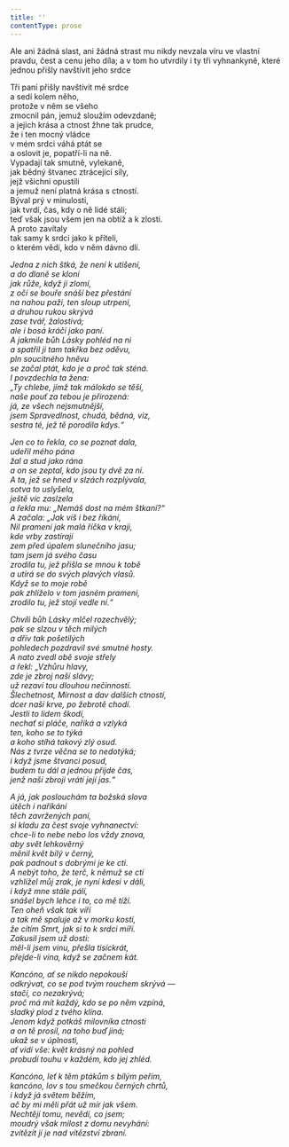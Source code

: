 ```yaml
---
title: ''
contentType: prose
---
```


Ale ani žádná slast, ani žádná strast mu nikdy nevzala víru ve vlastní pravdu, čest a cenu jeho díla; a v tom ho utvrdily i ty tři vyhnankyně, které jednou přišly navštívit jeho srdce

  

Tři paní přišly navštívit mé srdce  
a sedí kolem něho,  
protože v něm se všeho  
zmocnil pán, jemuž sloužím odevzdaně;  
a jejich krása a ctnost žhne tak prudce,  
že i ten mocný vládce  
v mém srdci váhá ptát se  
a oslovit je, popatří-li na ně.  
Vypadají tak smutně, vylekaně,  
jak bědný štvanec ztrácející síly,  
jejž všichni opustili  
a jemuž není platná krása s ctností.  
Býval prý v minulosti,  
jak tvrdí, čas, kdy o ně lidé stáli;  
teď však jsou všem jen na obtíž a k zlosti.  
A proto zavítaly  
tak samy k srdci jako k příteli,  
o kterém vědí, kdo v něm dávno dlí.

_Jedna z nich štká, že není k utišení,  
a do dlaně se kloní  
jak růže, když ji zlomí,  
z očí se bouře snáší bez přestání  
na nahou paži, ten sloup utrpení,  
a druhou rukou skrývá  
zase tvář, žalostivá;  
ale i bosá kráčí jako paní.  
A jakmile bůh Lásky pohléd na ni  
a spatřil ji tam takřka bez oděvu,  
pln soucitného hněvu  
se začal ptát, kdo je a proč tak sténá.  
I povzdechla ta žena:  
„Ty chlebe, jímž tak málokdo se těší,  
naše pouť za tebou je přirozená:  
já, ze všech nejsmutnější,  
jsem Spravedlnost, chudá, bědná, viz,  
sestra té, jež tě porodila kdys.“_

_Jen co to řekla, co se poznat dala,  
udeřil mého pána  
žal a stud jako rána  
a on se zeptal, kdo jsou ty dvě za ní.  
A ta, jež se hned v slzách rozplývala,  
sotva to uslyšela,  
ještě víc zaslzela  
a řekla mu: „Nemáš dost na mém štkaní?“  
A začala: „Jak víš i bez říkání,  
Nil pramení jak malá říčka v kraji,  
kde vrby zastírají  
zem před úpalem slunečního jasu;  
tam jsem já svého času  
zrodila tu, jež přišla se mnou k tobě  
a utírá se do svých plavých vlasů.  
Když se to moje robě  
pak zhlíželo v tom jasném prameni,  
zrodilo tu, jež stojí vedle ní.“_

_Chvíli bůh Lásky mlčel rozechvělý;  
pak se slzou v těch milých  
a dřív tak pošetilých  
pohledech pozdravil své smutné hosty.  
A nato zvedl obě svoje střely  
a řekl: „Vzhůru hlavy,  
zde je zbroj naší slávy;  
už rezaví tou dlouhou nečinností.  
Šlechetnost, Mírnost a dav dalších ctností,  
dcer naší krve, po žebrotě chodí.  
Jestli to lidem škodí,  
nechať si pláče, naříká a vzlyká  
ten, koho se to týká  
a koho stíhá takový zlý osud.  
Nás z tvrze věčna se to nedotýká;  
i když jsme štvanci posud,  
budem tu dál a jednou přijde čas,  
jenž naší zbroji vrátí její jas.“_

_A já, jak poslouchám ta božská slova  
útěch i naříkání  
těch zavržených paní,  
si kladu za čest svoje vyhnanectví:  
chce-li to nebe nebo los vždy znova,  
aby svět lehkověrný  
měnil květ bílý v černý,  
pak padnout s dobrými je ke cti.  
A nebýt toho, že terč, k němuž se ctí  
vzhlížel můj zrak, je nyní kdesi v dáli,  
i když mne stále pálí,  
snášel bych lehce i to, co mě tíží.  
Ten oheň však tak víří  
a tak mě spaluje až v morku kostí,  
že cítím Smrt, jak si to k srdci míří.  
Zakusil jsem už dosti:  
měl-li jsem vinu, přešla tisíckrát,  
přejde-li vina, když se začnem kát._

_Kancóno, ať se nikdo nepokouší  
odkrývat, co se pod tvým rouchem skrývá —  
stačí, co nezakrývá;  
proč má mít každý, kdo se po něm vzpíná,  
sladký plod z tvého klína.  
Jenom když potkáš milovníka ctnosti  
a on tě prosil, na toho buď jiná;  
ukaž se v úplnosti,  
ať vidí vše: květ krásný na pohled  
probudí touhu v každém, kdo jej zhléd._

_Kancóno, leť k těm ptákům s bílým peřím,  
kancóno, lov s tou smečkou černých chrtů,  
i když já světem běžím,  
ač by mi měli přát už mír jak všem.  
Nechtějí tomu, nevědí, co jsem;  
moudrý však milost z domu nevyhání:  
zvítězit jí je nad vítězství zbraní._
